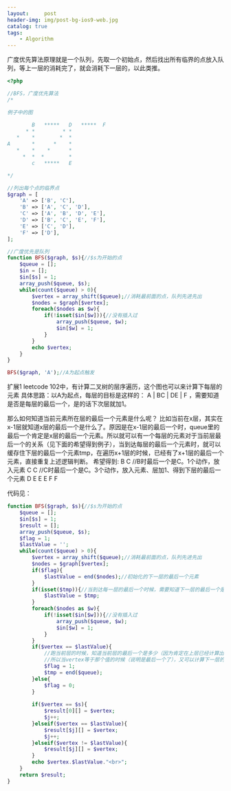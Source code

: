 ```yaml
---
layout:     post
header-img: img/post-bg-ios9-web.jpg
catalog: true
tags:
    - Algorithm
---
```

广度优先算法原理就是一个队列，先取一个初始点，然后找出所有临界的点放入队列，等上一层的消耗完了，就会消耗下一层的，以此类推。
```php
<?php 

//BFS，广度优先算法
/*

例子中的图

		B   *****   D   *****  F
	  * *         * *
   *    *        *  *
A     	*      *    *
   *    *    *      *
     *  *  *        *
	    c   *****   E

*/

//列出每个点的临界点
$graph = [
	'A' => ['B', 'C'],
	'B' => ['A', 'C', 'D'],
	'C' => ['A', 'B', 'D', 'E'],
	'D' => ['B', 'C', 'E', 'F'],
	'E' => ['C', 'D'],
	'F' => ['D'],
];

//广度优先是队列
function BFS($graph, $s){//$s为开始的点
	$queue = [];
	$in = [];
	$in[$s] = 1;
	array_push($queue, $s);
	while(count($queue) > 0){
		$vertex = array_shift($queue);//消耗最前面的点，队列先进先出
		$nodes = $graph[$vertex];
		foreach($nodes as $w){
			if(!isset($in[$w])){//没有插入过
				array_push($queue, $w);
				$in[$w] = 1;
			}
		}
		echo $vertex;
	}
}

BFS($graph, 'A');//A为起点触发

```
扩展1
leetcode 102中，有计算二叉树的层序遍历，这个图也可以来计算下每层的元素
具体思路：以A为起点，每层的目标是这样的： A | BC | DE | F ，需要知道是否是每层的最后一个，是的话下次层就加1。

那么如何知道当前元素所在层的最后一个元素是什么呢？
比如当前在x层，其实在x-1层就知道x层的最后一个是什么了。原因是在x-1层的最后一个时，queue里的最后一个肯定是x层的最后一个元素。所以就可以有一个每层的元素对于当前层最后一个的关系（见下面的希望得到例子），当到达每层的最后一个元素时，就可以缓存住下层的最后一个元素tmp，在遍历x+1层的时候，已经有了x+1层的最后一个元素，直接重复上述逻辑判断。
希望得到:
B C //B时最后一个是C。1个动作，放入元素
C C //C时最后一个是C。3个动作，放入元素、层加1、得到下层的最后一个元素
D E
E E
F F

代码见：
```php
function BFS($graph, $s){//$s为开始的点
    $queue = [];
    $in[$s] = 1;
	$result = [];
    array_push($queue, $s);
	$flag = 1;
	$lastValue = '';
    while(count($queue) > 0){
        $vertex = array_shift($queue);//消耗最前面的点，队列先进先出
        $nodes = $graph[$vertex];
		if($flag){
			$lastValue = end($nodes);//初始化的下一层的最后一个元素
		}
		if(isset($tmp)){//当到达每一层的最后一个时候，需要知道下一层的最后一个是多少
			$lastValue = $tmp;
		}
        foreach($nodes as $w){
            if(!isset($in[$w])){//没有插入过
                array_push($queue, $w);
                $in[$w] = 1;
            }
        }
		if($vertex == $lastValue){
			//跑当前层的时候，知道当前层的最后一个是多少（因为肯定在上层已经计算出来了），
			//所以当vertex等于那个值的时候（说明是最后一个了），又可以计算下一层的最后一个了
			$flag = 1;
			$tmp = end($queue);
		}else{
			$flag = 0;
		}
		
		if($vertex == $s){
			$result[0][] = $vertex;
			$j++;
		}elseif($vertex == $lastValue){
			$result[$j][] = $vertex;
			$j++;
		}elseif($vertex != $lastValue){
			$result[$j][] = $vertex;
		}
		echo $vertex.$lastValue."<br>";
    }
	return $result;
}
```
